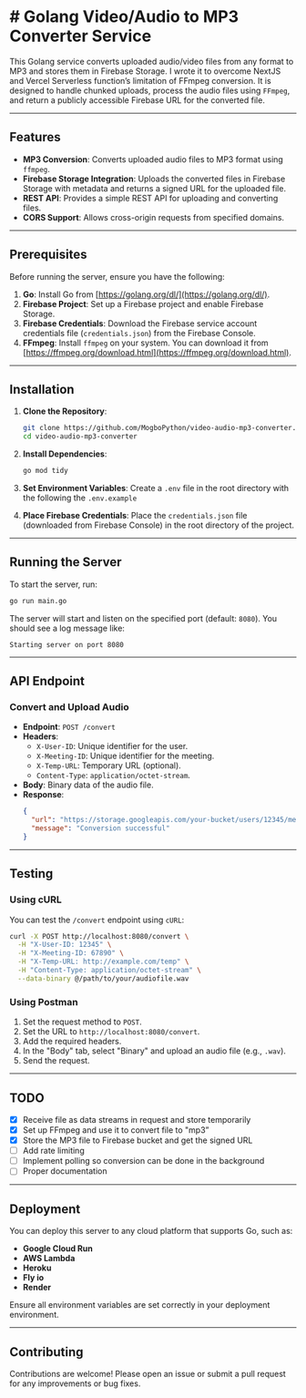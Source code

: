 # # Golang Video/Audio to MP3 Converter Service

This Golang service converts uploaded audio/video files from any format to MP3 and stores them in Firebase Storage. I wrote it to overcome NextJS and Vercel Serverless function’s limitation of FFmpeg conversion. It is designed to handle chunked uploads, process the audio files using `FFmpeg`, and return a publicly accessible Firebase URL for the converted file.

---

## **Features**
- **MP3 Conversion**: Converts uploaded audio files to MP3 format using `ffmpeg`.
- **Firebase Storage Integration**: Uploads the converted files in Firebase Storage with metadata and returns a signed URL for the uploaded file.
- **REST API**: Provides a simple REST API for uploading and converting files.
- **CORS Support**: Allows cross-origin requests from specified domains.

---

## **Prerequisites**
Before running the server, ensure you have the following:

1. **Go**: Install Go from [https://golang.org/dl/](https://golang.org/dl/).
2. **Firebase Project**: Set up a Firebase project and enable Firebase Storage.
3. **Firebase Credentials**: Download the Firebase service account credentials file (`credentials.json`) from the Firebase Console.
4. **FFmpeg**: Install `ffmpeg` on your system. You can download it from [https://ffmpeg.org/download.html](https://ffmpeg.org/download.html).

---

## **Installation**

1. **Clone the Repository**:
   ```bash
   git clone https://github.com/MogboPython/video-audio-mp3-converter.git
   cd video-audio-mp3-converter
   ```

2. **Install Dependencies**:
   ```bash
   go mod tidy
   ```

3. **Set Environment Variables**:
   Create a `.env` file in the root directory with the following the `.env.example`

4. **Place Firebase Credentials**:
   Place the `credentials.json` file (downloaded from Firebase Console) in the root directory of the project.

---

## **Running the Server**

To start the server, run:
```bash
go run main.go
```

The server will start and listen on the specified port (default: `8080`). You should see a log message like:
```
Starting server on port 8080
```

---

## **API Endpoint**

### **Convert and Upload Audio**
- **Endpoint**: `POST /convert`
- **Headers**:
  - `X-User-ID`: Unique identifier for the user.
  - `X-Meeting-ID`: Unique identifier for the meeting.
  - `X-Temp-URL`: Temporary URL (optional).
  - `Content-Type`: `application/octet-stream`.
- **Body**: Binary data of the audio file.
- **Response**:
  ```json
  {
    "url": "https://storage.googleapis.com/your-bucket/users/12345/meetings/67890/audio_20231010_123456.mp3?GoogleAccessId=some-access-id&Expires=1614855080&Signature=some-signature",
    "message": "Conversion successful"
  }
  ```

---

## **Testing**

### **Using cURL**
You can test the `/convert` endpoint using `cURL`:
```bash
curl -X POST http://localhost:8080/convert \
  -H "X-User-ID: 12345" \
  -H "X-Meeting-ID: 67890" \
  -H "X-Temp-URL: http://example.com/temp" \
  -H "Content-Type: application/octet-stream" \
  --data-binary @/path/to/your/audiofile.wav
```

### **Using Postman**
1. Set the request method to `POST`.
2. Set the URL to `http://localhost:8080/convert`.
3. Add the required headers.
4. In the "Body" tab, select "Binary" and upload an audio file (e.g., `.wav`).
5. Send the request.

---


## **TODO**
- [x] Receive file as data streams in request and store temporarily
- [x] Set up FFmpeg and use it to convert file to "mp3”
- [x] Store the MP3 file to Firebase bucket and get the signed URL
- [ ] Add rate limiting
- [ ] Implement polling so conversion can be done in the background
- [ ] Proper documentation

---

## **Deployment**
You can deploy this server to any cloud platform that supports Go, such as:
- **Google Cloud Run**
- **AWS Lambda**
- **Heroku**
- **Fly io**
- **Render**

Ensure all environment variables are set correctly in your deployment environment.

---

## **Contributing**
Contributions are welcome! Please open an issue or submit a pull request for any improvements or bug fixes.
